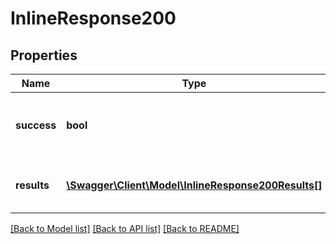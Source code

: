 # InlineResponse200

## Properties
Name | Type | Description | Notes
------------ | ------------- | ------------- | -------------
**success** | **bool** | Indicates whether the operation was successful | [optional] 
**results** | [**\Swagger\Client\Model\InlineResponse200Results[]**](InlineResponse200Results.md) | The list of course registration results | [optional] 

[[Back to Model list]](../../README.md#documentation-for-models) [[Back to API list]](../../README.md#documentation-for-api-endpoints) [[Back to README]](../../README.md)

